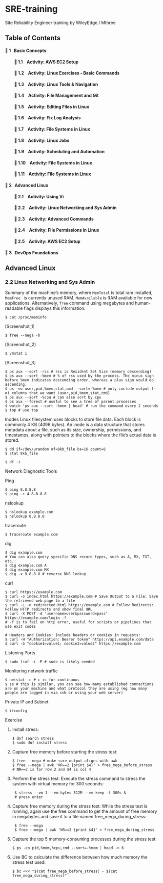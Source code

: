 # SRE-training
Site Reliability Engineer training by WileyEdge / Mthree 

## Table of Contents

#### 🔶 1 &nbsp; Basic Concepts
#### &nbsp;&nbsp;&nbsp;&nbsp;&nbsp;&nbsp;&nbsp;&nbsp; 🔸 1.1 &nbsp;&nbsp; Activity: AWS EC2 Setup
#### &nbsp;&nbsp;&nbsp;&nbsp;&nbsp;&nbsp;&nbsp;&nbsp; 🔸 1.2 &nbsp;&nbsp; Activity: Linux Exercises - Basic Commands
#### &nbsp;&nbsp;&nbsp;&nbsp;&nbsp;&nbsp;&nbsp;&nbsp; 🔸 1.3 &nbsp;&nbsp; Activity: Linux Tools & Navigation
#### &nbsp;&nbsp;&nbsp;&nbsp;&nbsp;&nbsp;&nbsp;&nbsp; 🔸 1.4 &nbsp;&nbsp; Activity: File Management and Git
#### &nbsp;&nbsp;&nbsp;&nbsp;&nbsp;&nbsp;&nbsp;&nbsp; 🔸 1.5 &nbsp;&nbsp; Activity: Editing Files in Linux
#### &nbsp;&nbsp;&nbsp;&nbsp;&nbsp;&nbsp;&nbsp;&nbsp; 🔸 1.6 &nbsp;&nbsp; Activity: Fix Log Analysis
#### &nbsp;&nbsp;&nbsp;&nbsp;&nbsp;&nbsp;&nbsp;&nbsp; 🔸 1.7 &nbsp;&nbsp; Activity: File Systems in Linux
#### &nbsp;&nbsp;&nbsp;&nbsp;&nbsp;&nbsp;&nbsp;&nbsp; 🔸 1.8 &nbsp;&nbsp; Activity: Linux Jobs
#### &nbsp;&nbsp;&nbsp;&nbsp;&nbsp;&nbsp;&nbsp;&nbsp; 🔸 1.9 &nbsp;&nbsp; Activity: Scheduling and Automation
#### &nbsp;&nbsp;&nbsp;&nbsp;&nbsp;&nbsp;&nbsp;&nbsp; 🔸 1.10 &nbsp;&nbsp; Activity: File Systems in Linux
#### &nbsp;&nbsp;&nbsp;&nbsp;&nbsp;&nbsp;&nbsp;&nbsp; 🔸 1.11 &nbsp;&nbsp; Activity: File Systems in Linux
#### 🔶 2 &nbsp; Advanced Linux
#### &nbsp;&nbsp;&nbsp;&nbsp;&nbsp;&nbsp;&nbsp;&nbsp; 🔸 2.1 &nbsp;&nbsp; Activity: Using Vi
#### &nbsp;&nbsp;&nbsp;&nbsp;&nbsp;&nbsp;&nbsp;&nbsp; 🔸 2.2 &nbsp;&nbsp; Activity: Linux Networking and Sys Admin
#### &nbsp;&nbsp;&nbsp;&nbsp;&nbsp;&nbsp;&nbsp;&nbsp; 🔸 2.3 &nbsp;&nbsp; Activity: Advanced Commands
#### &nbsp;&nbsp;&nbsp;&nbsp;&nbsp;&nbsp;&nbsp;&nbsp; 🔸 2.4 &nbsp;&nbsp; Activity: File Permissions in Linux
#### &nbsp;&nbsp;&nbsp;&nbsp;&nbsp;&nbsp;&nbsp;&nbsp; 🔸 2.5 &nbsp;&nbsp; Activity: AWS EC2 Setup
#### 🔶 3 &nbsp; DevOps Foundations


## Advanced Linux 


### 2.2 Linux Networking and Sys Admin

Summary of the machine’s memory, where `MemTotal` is total ram installed, `MemFree ` is currently unused RAM, `MemAvailable` is RAM available for new applications. Alternatively, `free` command using megabytes and human-readable flags displays this information.


    $ cat /proc/meminfo
[Screenshot_1]
    
    $ free --mega -h  
[Screenshot_2]    

    $ vmstat 1
[Screenshot_3]

    $ ps aux --sort -rss # rss is Resident Set Size (memory descending)
    $ ps aux --sort -%mem # % of rss used by the process. The minus sign before %mem indicates descending order, whereas a plus sign would do ascending.
    $ ps -eo user,pid,%mem,stat,cmd --sort=-%mem # only include output (-o) columns that we want (user,pid,%mem,stat,cmd)    
    $ ps aux --sort -%cpu # can also sort by cpu
    $ ps aux --forest # useful to see a tree of parent processes
    $ watch 'ps aux --sort -%mem | head' # run the command every 2 seconds
    $ top # use top
    
Inodes 
Linux filesystem uses blocks to store file data. Each block is commonly 4 KB (4096 bytes). An inode is a data structure that stores metadata about a file, such as its size, ownership, permissions, and timestamps, along with pointers to the blocks where the file’s actual data is stored.

    $ dd if=/dev/urandom of=8kb_file bs=1K count=8
    $ stat 8kb_file

    $ df -i

Network Diagnostic Tools

Ping

    $ ping 8.8.8.8
    $ ping -c 4 8.8.8.8
nslookup

    $ nslookup example.com
    $ nslookup 8.8.8.8
traceroute

    $ traceroute example.com

dig

    $ dig example.com
    # You can also query specific DNS record types, such as A, MX, TXT, etc.:
    $ dig example.com A
    $ dig example.com MX
    $ dig -x 8.8.8.8 # reverse DNS lookup

curl

    $ curl https://example.com
    $ curl -o index.html https://example.com # Save Output to a File: Save the retrieved web page to a file
    $ curl -L -o redirected.html https://example.com # Follow Redirects: Follow HTTP redirects and show final URL
    $ curl -X POST -d 'username=user&password=pass' https://example.com/login -f 
    # -f is to fail on http error, useful for scripts or pipelines that use exit codes
    
    # Headers and Cookies: Include headers or cookies in requests:
    $ curl -H "Authorization: Bearer token" https://api.example.com/data
    $ curl -b "cookie1=value1; cookie2=value2" https://example.com

Listening Ports

    $ sudo lsof -i -P # sudo is likely needed

Monitoring network traffic

    $ netstat -c # c is for continuous
    $ ss # this is similar, you can see how many established connections are on your machine and what protocol they are using (eg how many people are logged in via ssh or using your web server)

Private IP and Subnet

    $ ifconfig


Exercise 
    
1. Install stress:
  
       $ dnf search stress
       $ sudo dnf install stress

2. Capture free memory before starting the stress test:

       $ free --mega # make sure output aligns with awk
       $ free --mega | awk 'NR==2 {print $4}' > free_mega_before_stress
       # NR==2 is for row 2 and $4 is col 4

3. Perform the stress test: Execute the stress command to stress the system with virtual memory for 300 seconds:

        $ stress --vm 1 --vm-bytes 512M --vm-keep -t 300s &
        # press enter

4. Capture free memory during the stress test: While the stress test is running, again use the free command to get the amount of free memory in megabytes and save it to a file named free_mega_during_stress:

        $ free --mega
        $ free --mega | awk 'NR==2 {print $4}' > free_mega_during_stress

5. Capture the top 5 memory-consuming processes during the stress test:

       $ ps -eo pid,%mem,%cpu,cmd --sort=-%mem | head -n 6 
   
6. Use BC to calculate the difference between how much memory the stress test used:

       $ bc <<< "$(cat free_mega_before_stress) - $(cat free_mega_during_stress)"

   
